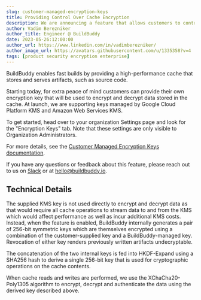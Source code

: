 ```yaml
---
slug: customer-managed-encryption-keys
title: Providing Control Over Cache Encryption
description: We are announcing a feature that allows customers to control how their data is encrypted in in our cache.
author: Vadim Berezniker
author_title: Engineer @ BuildBuddy
date: 2023-05-26:12:00:00
author_url: https://www.linkedin.com/in/vadimberezniker/
author_image_url: https://avatars.githubusercontent.com/u/1335358?v=4
tags: [product security encryption enterprise]
---
```


BuildBuddy enables fast builds by providing a high-performance cache that stores and serves artifacts, such as source
code.

Starting today, for extra peace of mind customers can provide their own encryption key that will be used to encrypt
and decrypt data stored in the cache. At launch, we are supporting keys managed by Google Cloud Platform KMS and Amazon
Web Services KMS.

<!-- truncate -->

To get started, head over to your organization Settings page and look for the "Encryption Keys" tab. Note that these
settings are only visible to Organization Administrators.

For more details, see the [Customer Managed Encryption Keys documentation](https://www.buildbuddy.io/docs/cache-encryption-keys).

If you have any questions or feedback about this feature, please reach out to us on [Slack](https://slack.buildbuddy.io/) or at [hello@buildbuddy.io](mailto:hello@buildbuddy.io).

## Technical Details

The supplied KMS key is not used directly to encrypt and decrypt data as that would require all cache operations to
stream data to and from the KMS which would affect performance as well as incur additional KMS costs. Instead,
when the feature is enabled, BuildBuddy internally generates a pair of 256-bit symmetric keys which are themselves encrypted
using a combination of the customer-supplied key and a BuildBuddy-managed key. Revocation of either key renders
previously written artifacts undecryptable.

The concatenation of the two internal keys is fed into HKDF-Expand using a SHA256 hash to derive a single 256-bit key
that is used for cryptographic operations on the cache contents.

When cache reads and writes are performed, we use the XChaCha20-Poly1305 algorithm to encrypt, decrypt and authenticate
the data using the derived key described above.
